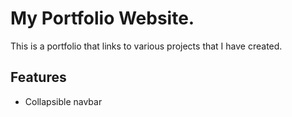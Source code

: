 # My Portfolio Website.

This is a portfolio that links to various projects that I have created.

## Features
- Collapsible navbar
